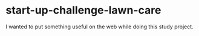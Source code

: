 # start-up-challenge-lawn-care

I wanted to put something useful on the web while doing this study project.
